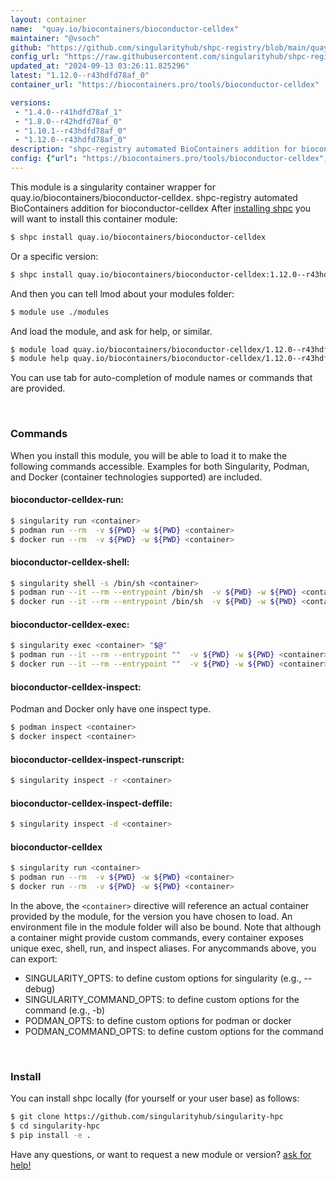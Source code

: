 ```yaml
---
layout: container
name:  "quay.io/biocontainers/bioconductor-celldex"
maintainer: "@vsoch"
github: "https://github.com/singularityhub/shpc-registry/blob/main/quay.io/biocontainers/bioconductor-celldex/container.yaml"
config_url: "https://raw.githubusercontent.com/singularityhub/shpc-registry/main/quay.io/biocontainers/bioconductor-celldex/container.yaml"
updated_at: "2024-09-13 03:26:11.825296"
latest: "1.12.0--r43hdfd78af_0"
container_url: "https://biocontainers.pro/tools/bioconductor-celldex"

versions:
 - "1.4.0--r41hdfd78af_1"
 - "1.8.0--r42hdfd78af_0"
 - "1.10.1--r43hdfd78af_0"
 - "1.12.0--r43hdfd78af_0"
description: "shpc-registry automated BioContainers addition for bioconductor-celldex"
config: {"url": "https://biocontainers.pro/tools/bioconductor-celldex", "maintainer": "@vsoch", "description": "shpc-registry automated BioContainers addition for bioconductor-celldex", "latest": {"1.12.0--r43hdfd78af_0": "sha256:d7a1d39c07f00e620e2e72d4b374ddacffd1d0f5e8f89e2ebb189dd299987e62"}, "tags": {"1.4.0--r41hdfd78af_1": "sha256:5fe1ee51d6b24522dc1029d5ea2f61be1e353017bfe01988cf785a86dcf37bb3", "1.8.0--r42hdfd78af_0": "sha256:c875db3c3394ffd691bbcc93ef9527050c0440204d1c18b6297f479682ddc76c", "1.10.1--r43hdfd78af_0": "sha256:562d3eb983ec73f6cd66d97ba9f57d41e25c3e2617d270a46c1bcc6e80ab36e1", "1.12.0--r43hdfd78af_0": "sha256:d7a1d39c07f00e620e2e72d4b374ddacffd1d0f5e8f89e2ebb189dd299987e62"}, "docker": "quay.io/biocontainers/bioconductor-celldex"}
---
```


This module is a singularity container wrapper for quay.io/biocontainers/bioconductor-celldex.
shpc-registry automated BioContainers addition for bioconductor-celldex
After [installing shpc](#install) you will want to install this container module:


```bash
$ shpc install quay.io/biocontainers/bioconductor-celldex
```

Or a specific version:

```bash
$ shpc install quay.io/biocontainers/bioconductor-celldex:1.12.0--r43hdfd78af_0
```

And then you can tell lmod about your modules folder:

```bash
$ module use ./modules
```

And load the module, and ask for help, or similar.

```bash
$ module load quay.io/biocontainers/bioconductor-celldex/1.12.0--r43hdfd78af_0
$ module help quay.io/biocontainers/bioconductor-celldex/1.12.0--r43hdfd78af_0
```

You can use tab for auto-completion of module names or commands that are provided.

<br>

### Commands

When you install this module, you will be able to load it to make the following commands accessible.
Examples for both Singularity, Podman, and Docker (container technologies supported) are included.

#### bioconductor-celldex-run:

```bash
$ singularity run <container>
$ podman run --rm  -v ${PWD} -w ${PWD} <container>
$ docker run --rm  -v ${PWD} -w ${PWD} <container>
```

#### bioconductor-celldex-shell:

```bash
$ singularity shell -s /bin/sh <container>
$ podman run --it --rm --entrypoint /bin/sh  -v ${PWD} -w ${PWD} <container>
$ docker run --it --rm --entrypoint /bin/sh  -v ${PWD} -w ${PWD} <container>
```

#### bioconductor-celldex-exec:

```bash
$ singularity exec <container> "$@"
$ podman run --it --rm --entrypoint ""  -v ${PWD} -w ${PWD} <container> "$@"
$ docker run --it --rm --entrypoint ""  -v ${PWD} -w ${PWD} <container> "$@"
```

#### bioconductor-celldex-inspect:

Podman and Docker only have one inspect type.

```bash
$ podman inspect <container>
$ docker inspect <container>
```

#### bioconductor-celldex-inspect-runscript:

```bash
$ singularity inspect -r <container>
```

#### bioconductor-celldex-inspect-deffile:

```bash
$ singularity inspect -d <container>
```



#### bioconductor-celldex

```bash
$ singularity run <container>
$ podman run --rm  -v ${PWD} -w ${PWD} <container>
$ docker run --rm  -v ${PWD} -w ${PWD} <container>
```


In the above, the `<container>` directive will reference an actual container provided
by the module, for the version you have chosen to load. An environment file in the
module folder will also be bound. Note that although a container
might provide custom commands, every container exposes unique exec, shell, run, and
inspect aliases. For anycommands above, you can export:

 - SINGULARITY_OPTS: to define custom options for singularity (e.g., --debug)
 - SINGULARITY_COMMAND_OPTS: to define custom options for the command (e.g., -b)
 - PODMAN_OPTS: to define custom options for podman or docker
 - PODMAN_COMMAND_OPTS: to define custom options for the command

<br>

### Install

You can install shpc locally (for yourself or your user base) as follows:

```bash
$ git clone https://github.com/singularityhub/singularity-hpc
$ cd singularity-hpc
$ pip install -e .
```

Have any questions, or want to request a new module or version? [ask for help!](https://github.com/singularityhub/singularity-hpc/issues)